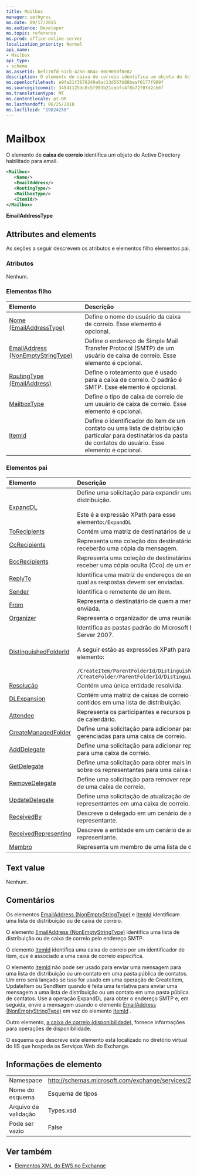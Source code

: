 ```yaml
---
title: Mailbox
manager: sethgros
ms.date: 09/17/2015
ms.audience: Developer
ms.topic: reference
ms.prod: office-online-server
localization_priority: Normal
api_name:
- Mailbox
api_type:
- schema
ms.assetid: befc70fd-51cb-4258-884c-80c9050f0e82
description: O elemento de caixa de correio identifica um objeto do Active Directory habilitado para email.
ms.openlocfilehash: e9fa21f3678249a9ac13d567b88beaf0177f989f
ms.sourcegitcommit: 34041125dc8c5f993b21cebfc4f8b72f0fd2cb6f
ms.translationtype: MT
ms.contentlocale: pt-BR
ms.lasthandoff: 06/25/2018
ms.locfileid: "19824258"
---
```

# <a name="mailbox"></a>Mailbox

O elemento de **caixa de correio** identifica um objeto do Active Directory habilitado para email. 
  
```XML
<Mailbox>
   <Name/>
   <EmailAddress/>
   <RoutingType/>
   <MailboxType/>
   <ItemId/>
</Mailbox>
```

**EmailAddressType**

## <a name="attributes-and-elements"></a>Attributes and elements

As seções a seguir descrevem os atributos e elementos filho elementos pai.
  
### <a name="attributes"></a>Atributos

Nenhum.
  
### <a name="child-elements"></a>Elementos filho

|**Elemento**|**Descrição**|
|:-----|:-----|
|[Nome (EmailAddressType)](name-emailaddresstype.md) <br/> |Define o nome do usuário da caixa de correio. Esse elemento é opcional.  <br/> |
|[EmailAddress (NonEmptyStringType)](emailaddress-nonemptystringtype.md) <br/> |Define o endereço de Simple Mail Transfer Protocol (SMTP) de um usuário de caixa de correio. Esse elemento é opcional.  <br/> |
|[RoutingType (EmailAddress)](routingtype-emailaddress.md) <br/> |Define o roteamento que é usado para a caixa de correio. O padrão é SMTP. Esse elemento é opcional.  <br/> |
|[MailboxType](mailboxtype.md) <br/> |Define o tipo de caixa de correio de um usuário de caixa de correio. Esse elemento é opcional.  <br/> |
|[ItemId](itemid.md) <br/> |Define o identificador do item de um contato ou uma lista de distribuição particular para destinatários da pasta de contatos do usuário. Esse elemento é opcional.  <br/> |
   
### <a name="parent-elements"></a>Elementos pai

|**Elemento**|**Descrição**|
|:-----|:-----|
|[ExpandDL](expanddl.md) <br/> |Define uma solicitação para expandir uma lista de distribuição. <br/> <br/> Este é a expressão XPath para esse elemento:` /ExpandDL ` <br/> |
|[ToRecipients](torecipients.md) <br/> |Contém uma matriz de destinatários de um item.  <br/> |
|[CcRecipients](ccrecipients.md) <br/> |Representa uma coleção dos destinatários que receberão uma cópia da mensagem.  <br/> |
|[BccRecipients](bccrecipients.md) <br/> |Representa uma coleção de destinatários para receber uma cópia oculta (Cco) de um email.  <br/> |
|[ReplyTo](replyto.md) <br/> |Identifica uma matriz de endereços de email para o qual as respostas devem ser enviadas.  <br/> |
|[Sender](sender.md) <br/> |Identifica o remetente de um item.  <br/> |
|[From](from.md) <br/> |Representa o destinatário de quem a mensagem foi enviada.  <br/> |
|[Organizer](organizer.md) <br/> |Representa o organizador de uma reunião.  <br/> |
|[DistinguishedFolderId](distinguishedfolderid.md) <br/> | Identifica as pastas padrão do Microsoft Exchange Server 2007.  <br/><br/>  A seguir estão as expressões XPath para esse elemento: <br/> <br/>  `/CreateItem/ParentFolderId/DistinguishedFolderId` <br/>  `/CreateFolder/ParentFolderId/DistinguishedFolderId` <br/> |
|[Resolução](resolution.md) <br/> |Contém uma única entidade resolvida.  <br/> |
|[DLExpansion](dlexpansion.md) <br/> |Contém uma matriz de caixas de correio que estão contidos em uma lista de distribuição.  <br/> |
|[Attendee](attendee.md) <br/> |Representa os participantes e recursos para um item de calendário.  <br/> |
|[CreateManagedFolder](createmanagedfolder.md) <br/> |Define uma solicitação para adicionar pastas gerenciadas para uma caixa de correio.  <br/> |
|[AddDelegate](adddelegate.md) <br/> |Define uma solicitação para adicionar representantes para uma caixa de correio.  <br/> |
|[GetDelegate](getdelegate.md) <br/> |Define uma solicitação para obter mais informações sobre os representantes para uma caixa de correio.  <br/> |
|[RemoveDelegate](removedelegate.md) <br/> |Define uma solicitação para remover representantes de uma caixa de correio.  <br/> |
|[UpdateDelegate](updatedelegate.md) <br/> |Define uma solicitação de atualização de representantes em uma caixa de correio.  <br/> |
|[ReceivedBy](receivedby.md) <br/> |Descreve o delegado em um cenário de acesso de representante.  <br/> |
|[ReceivedRepresenting](receivedrepresenting.md) <br/> |Descreve a entidade em um cenário de acesso de representante.  <br/> |
|[Membro](member-ex15websvcsotherref.md) <br/> |Representa um membro de uma lista de distribuição.  <br/> |
   
## <a name="text-value"></a>Text value

Nenhum.
  
## <a name="remarks"></a>Comentários

Os elementos [EmailAddress (NonEmptyStringType)](emailaddress-nonemptystringtype.md) e [ItemId](itemid.md) identificam uma lista de distribuição ou de caixa de correio. 

O elemento [EmailAddress (NonEmptyStringType)](emailaddress-nonemptystringtype.md) identifica uma lista de distribuição ou de caixa de correio pelo endereço SMTP. 

O elemento [ItemId](itemid.md) identifica uma caixa de correio por um identificador de item, que é associado a uma caixa de correio específica. 

O elemento [ItemId](itemid.md) não pode ser usado para enviar uma mensagem para uma lista de distribuição ou um contato em uma pasta pública de contatos. Um erro será lançado se isso for usado em uma operação de CreateItem, UpdateItem ou SendItem quando é feita uma tentativa para enviar uma mensagem a uma lista de distribuição ou um contato em uma pasta pública de contatos. Use a operação ExpandDL para obter o endereço SMTP e, em seguida, envie a mensagem usando o elemento [EmailAddress (NonEmptyStringType)](emailaddress-nonemptystringtype.md) em vez do elemento [ItemId](itemid.md) . 
  
Outro elemento, [a caixa de correio (disponibilidade)](mailbox-availability.md), fornece informações para operações de disponibilidade. 
  
O esquema que descreve este elemento está localizado no diretório virtual do IIS que hospeda os Serviços Web do Exchange.
  
## <a name="element-information"></a>Informações de elemento

|||
|:-----|:-----|
|Namespace  <br/> |http://schemas.microsoft.com/exchange/services/2006/types  <br/> |
|Nome do esquema  <br/> |Esquema de tipos  <br/> |
|Arquivo de validação  <br/> |Types.xsd  <br/> |
|Pode ser vazio  <br/> |False  <br/> |
   
## <a name="see-also"></a>Ver também

- [Elementos XML do EWS no Exchange](ews-xml-elements-in-exchange.md)

